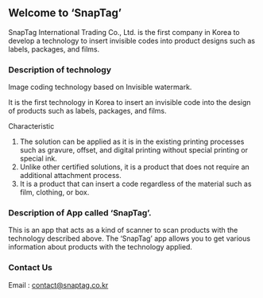 ## Welcome to ‘SnapTag’

SnapTag International Trading Co., Ltd. is the first company in Korea to develop a technology to insert invisible codes into product designs such as labels, packages, and films.

### Description of technology

Image coding technology based on Invisible watermark.

It is the first technology in Korea to insert an invisible code into the design of products such as labels, packages, and films.

Characteristic

1. The solution can be applied as it is in the existing printing processes such as gravure, offset, and digital printing without special printing or special ink.
2. Unlike other certified solutions, it is a product that does not require an additional attachment process.
3. It is a product that can insert a code regardless of the material such as film, clothing, or box.

### Description of App called ‘SnapTag’.

This is an app that acts as a kind of scanner to scan products with the technology described above. The ‘SnapTag’ app allows you to get various information about products with the technology applied.

### Contact Us

Email : contact@snaptag.co.kr
